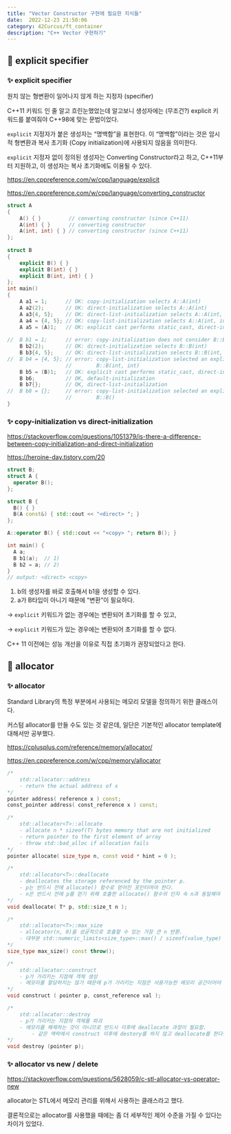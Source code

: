 ```yaml
---
title: "Vector Constructor 구현에 필요한 지식들"
date:  2022-12-23 21:50:06
category: 42Curcus/ft_container
description: "C++ Vector 구현하기"
---
```


## 🌟 explicit specifier

### ✨ explicit specifier

원치 않는 형변환이 일어나지 않게 하는 지정자 (specifier)

C++11 키워드 인 줄 알고 흐린눈했었는데 알고보니 생성자에는 (무조건?) explicit 키워드를 붙여줘야 C++98에 맞는 문법이었다.

`explicit` 지정자가 붙은 생성자는 “명백함”을 표현한다. 이 “명백함”이라는 것은 암시적 형변환과 복사 초기화 (Copy initialization)에 사용되지 않음을 의미한다.

`explicit` 지정자 없이 정의된 생성자는 Converting Constructor라고 하고, C++11부터 지원하고, 이 생성자는 복사 초기화에도 이용될 수 있다.

https://en.cppreference.com/w/cpp/language/explicit

https://en.cppreference.com/w/cpp/language/converting_constructor

```cpp
struct A
{
    A() { }         // converting constructor (since C++11)  
    A(int) { }      // converting constructor
    A(int, int) { } // converting constructor (since C++11)
};
 
struct B
{
    explicit B() { }
    explicit B(int) { }
    explicit B(int, int) { }
};
int main()
{
    A a1 = 1;      // OK: copy-initialization selects A::A(int)
    A a2(2);       // OK: direct-initialization selects A::A(int)
    A a3{4, 5};    // OK: direct-list-initialization selects A::A(int, int)
    A a4 = {4, 5}; // OK: copy-list-initialization selects A::A(int, int)
    A a5 = (A)1;   // OK: explicit cast performs static_cast, direct-initialization
 
//  B b1 = 1;      // error: copy-initialization does not consider B::B(int)
    B b2(2);       // OK: direct-initialization selects B::B(int)
    B b3{4, 5};    // OK: direct-list-initialization selects B::B(int, int)
//  B b4 = {4, 5}; // error: copy-list-initialization selected an explicit constructor
                   //        B::B(int, int)
    B b5 = (B)1;   // OK: explicit cast performs static_cast, direct-initialization
    B b6;          // OK, default-initialization
    B b7{};        // OK, direct-list-initialization
//  B b8 = {};     // error: copy-list-initialization selected an explicit constructor
                   //        B::B()
}
```

### ✨ copy-initialization vs direct-initialization

https://stackoverflow.com/questions/1051379/is-there-a-difference-between-copy-initialization-and-direct-initialization

https://heroine-day.tistory.com/20

```cpp
struct B;
struct A { 
  operator B();
};

struct B { 
  B() { }
  B(A const&) { std::cout << "<direct> "; }
};

A::operator B() { std::cout << "<copy> "; return B(); }

int main() { 
  A a;
  B b1(a);  // 1)
  B b2 = a; // 2)
}
// output: <direct> <copy>
```

1. b의 생성자를 바로 호출해서 b1을 생성할 수 있다.
2. a가 B타입이 아니기 때문에 “변환”이 필요하다.

→ `explicit` 키워드가 없는 경우에는 변환되어 초기화를 할 수 있고,

→ `explicit` 키워드가 있는 경우에는 변환되어 초기화를 할 수 없다.

C++ 11 이전에는 성능 개선을 이유로 직접 초기화가 권장되었다고 한다.

## 🌟 allocator

### ✨ allocator

Standard Library의 특정 부분에서 사용되는 메모리 모델을 정의하기 위한 클래스이다.

커스텀 allocator를 만들 수도 있는 것 같은데, 일단은 기본적인 allocator template에 대해서만 공부했다.

https://cplusplus.com/reference/memory/allocator/

https://en.cppreference.com/w/cpp/memory/allocator

```cpp
/*
	std::allocator::address
	- return the actual address of x
*/
pointer address( reference x ) const;
const_pointer address( const_reference x ) const;

/*
	std::allocator<T>::allocate
	- allocate n * sizeof(T) bytes memory that are not initialized
	- return pointer to the first element of array
	- throw std::bad_alloc if allocation fails
*/
pointer allocate( size_type n, const void * hint = 0 );

/*
	std::allocator<T>::deallocate
	- deallocates the storage referenced by the pointer p.
	- p는 반드시 전에 allocate() 함수로 얻어진 포인터여야 한다.
	- n은 반드시 전에 p를 얻기 위해 호출한 allocate() 함수의 인자 속 n과 동일해야 한다.
*/
void deallocate( T* p, std::size_t n );

/*
	std::allocator<T>::max_size
	- allocator(n, 0)을 성공적으로 호출할 수 있는 가장 큰 n 반환.
	- 대부분 std::numeric_limits<size_type>::max() / sizeof(value_type)
*/
size_type max_size() const throw();

/*
	std::allocator::construct
	- p가 가리키는 지점에 객체 생성
	- 메모리를 할당하지는 않기 때문에 p가 가리키는 지점은 사용가능한 메모리 공간이어야 한다.
*/
void construct ( pointer p, const_reference val );

/*
	std::allocator::destroy
	- p가 가리키는 지점의 객체를 파괴
	- 메모리를 해제하는 것이 아니므로 반드시 이후에 deallocate 과정이 필요함.
		- 같은 맥락에서 construct 이후에 destory를 하지 않고 deallocate를 한다면? 안될 것 같음.
*/
void destroy (pointer p);
```

### ✨ allocator vs new / delete

https://stackoverflow.com/questions/5628059/c-stl-allocator-vs-operator-new

allocator는 STL에서 메모리 관리를 위해서 사용하는 클래스라고 했다.

결론적으로는 allocator를 사용했을 때에는 좀 더 세부적인 제어 수준을 가질 수 있다는 차이가 있었다.
